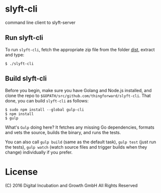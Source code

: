 # slyft-cli
command line client to slyft-server

## Run slyft-cli
To run `slyft-cli`, fetch the appropriate zip file from the folder [dist](dist), extract and type:
```
$ ./slyft-cli
```

## Build slyft-cli
Before you begin, make sure you have Golang and Node.js installed, and clone the repo to `$GOPATH/src/github.com/thingforward/slyft-cli`. That done, you can build `slyft-cli` as follows:
```
$ sudo npm install --global gulp-cli
$ npm install 
$ gulp
```

What's `Gulp` doing here? It fetches any missing Go dependencies, formats and vets the source, builds the binary, and runs the tests.

You can also call `gulp build` (same as the default task), `gulp test` (just run the tests), `gulp watch` (watch source files and trigger builds when they change) individually if you prefer.

# License
(C) 2016 Digital Incubation and Growth GmbH All Rights Reserved
